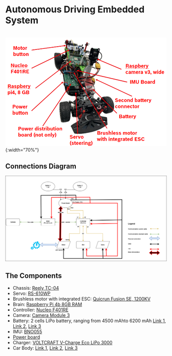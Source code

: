 # Autonomous Driving Embedded System

<br>![image](./images/Car.png){:width="70%"}</br>

## Connections Diagram

![image](./images/ConnectionDiagram.png)

## The Components
- Chassis: [Reely TC-04](https://www.conrad.com/en/p/reely-tc-04-onroad-chassis-1-10-rc-model-car-electric-road-version-4wd-arr-1406735.html?refresh=true)
- Servo: [RS-610WP](https://www.conrad.com/en/p/reely-standard-servo-rs-610wp-mg-analogue-servo-gear-box-material-metal-connector-system-jr-2141322.html)
- Brushless motor with integrated ESC: [Quicrun Fusion SE, 1200KV](https://www.hobbywingdirect.com/collections/quicrun-fusion-se)
- Brain: [Raspberry Pi 4b 8GB RAM](https://www.raspberrypi.com/products/raspberry-pi-4-model-b/)
- Controller: [Nucleo F401RE](https://www.conrad.com/en/p/stmicroelectronics-pcb-design-board-nucleo-f401re-stm32-f4-series-1416924.html)
- Camera: [Camera Module 3](https://www.raspberrypi.com/products/camera-module-3/?variant=camera-module-3-wide)
- Battery: 2 cells LiPo battery, ranging from 4500 mAhto 6200 mAh [Link 1](https://www.conrad.com/en/p/conrad-energy-scale-model-battery-pack-lipo-7-4-v-5500-mah-no-of-cells-2-20-c-softcase-xt90-1344152.html), [Link 2](https://www.conrad.com/en/p/hacker-scale-model-battery-pack-lipo-74-v-5000-mah-no-of-cells-2-20-c-softcase-xt90-2178297.html), [Link 3](https://www.conrad.com/en/p/absima-scale-model-battery-pack-lipo-7-4-v-6200-mah-60-c-hard-case-xt90-2357348.html)
- IMU: [BNO055](https://www.proe.vn/adafruit-9-dof-absolute-orientation-imu-fusion-breakout-bno055)
- [Power board](./images/powerboard.png)
- Charger: [VOLTCRAFT V-Charge Eco LiPo 3000](https://www.conrad.com/en/p/voltcraft-v-charge-eco-lipo-3000-scale-model-battery-charger-230-v-3-a-lipolymer-1409525.html)
- Car Body: [Link 1](https://www.eurorc.com/product/21265/killerbody-lexus-rc-finished-body-orange-190mm), [Link 2](https://hpi-racing.ro/acasa/caroserie-vopsita-ford-mustang-mach-e-1400-200mm.html), [Link 3](https://hpi-racing.ro/onroadtouringdrift/caroserie-hpi-3d-bmw-m3-gt2-e92200mm.html)